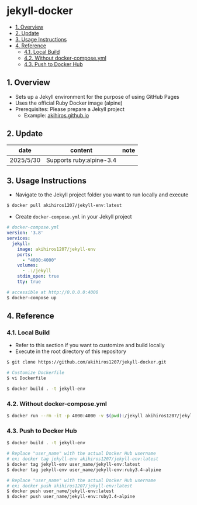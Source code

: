 # jekyll-docker

- [1. Overview](#1-overview)
- [2. Update](#2-update)
- [3. Usage Instructions](#3-usage-instructions)
- [4. Reference](#4-reference)
  - [4.1. Local Build](#41-local-build)
  - [4.2. Without docker-compose.yml](#42-without-docker-composeyml)
  - [4.3. Push to Docker Hub](#43-push-to-docker-hub)

## 1. Overview

- Sets up a Jekyll environment for the purpose of using GitHub Pages
- Uses the official Ruby Docker image (alpine)
- Prerequisites: Please prepare a Jekyll project
  - Example: [akihiros.github.io](https://github.com/akihiros/akihiros.github.io)

## 2. Update

| date | content | note |
|------|---------|------|
| 2025/5/30 | Supports ruby:alpine-3.4 | |

## 3. Usage Instructions

- Navigate to the Jekyll project folder you want to run locally and execute

```sh
$ docker pull akihiros1207/jekyll-env:latest
```

- Create `docker-compose.yml` in your Jekyll project

```yml
# docker-compose.yml
version: '3.8'
services:
  jekyll:
    image: akihiros1207/jekyll-env
    ports:
      - "4000:4000"
    volumes:
      - .:/jekyll
    stdin_open: true
    tty: true
```

```sh
# accessible at http://0.0.0.0:4000
$ docker-compose up
```

## 4. Reference

### 4.1. Local Build

- Refer to this section if you want to customize and build locally
- Execute in the root directory of this repository

```sh
$ git clone https://github.com/akihiros1207/jekyll-docker.git

# Customize Dockerfile
$ vi Dockerfile

$ docker build . -t jekyll-env
```

### 4.2. Without docker-compose.yml

```sh
$ docker run --rm -it -p 4000:4000 -v $(pwd):/jekyll akihiros1207/jekyll-env
```

### 4.3. Push to Docker Hub

```sh
$ docker build . -t jekyll-env

# Replace "user_name" with the actual Docker Hub username
# ex; docker tag jekyll-env akihiros1207/jekyll-env:latest
$ docker tag jekyll-env user_name/jekyll-env:latest
$ docker tag jekyll-env user_name/jekyll-env:ruby3.4-alpine

# Replace "user_name" with the actual Docker Hub username
# ex; docker push akihiros1207/jekyll-env:latest
$ docker push user_name/jekyll-env:latest
$ docker push user_name/jekyll-env:ruby3.4-alpine
```
